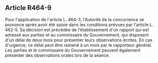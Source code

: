 Article R464-9
----
Pour l'application de l'article L. 464-3, l'Autorité de la concurrence se
prononce après avoir été saisie dans les conditions prévues par l'article L.
462-5. Sa décision est précédée de l'établissement d'un rapport qui est adressé
aux parties et au commissaire du Gouvernement, qui disposent d'un délai de deux
mois pour présenter leurs observations écrites. En cas d'urgence, ce délai peut
être ramené à un mois par le rapporteur général. Les parties et le commissaire
du Gouvernement peuvent également présenter des observations orales lors de la
séance.
